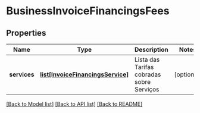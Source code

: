 # BusinessInvoiceFinancingsFees

## Properties
Name | Type | Description | Notes
------------ | ------------- | ------------- | -------------
**services** | [**list[InvoiceFinancingsService]**](InvoiceFinancingsService.md) | Lista das Tarifas cobradas sobre Serviços | [optional] 

[[Back to Model list]](../README.md#documentation-for-models) [[Back to API list]](../README.md#documentation-for-api-endpoints) [[Back to README]](../README.md)

